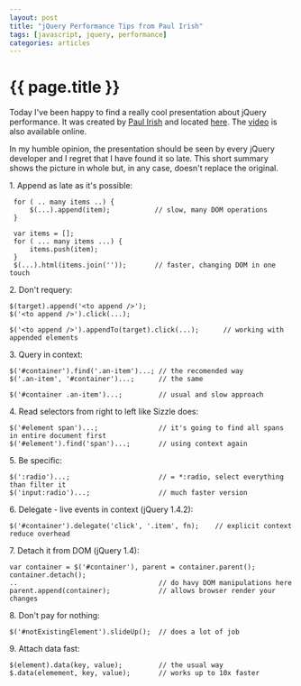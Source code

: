 ```yaml
---
layout: post
title: "jQuery Performance Tips from Paul Irish"
tags: [javascript, jquery, performance]
categories: articles
---
```


# {{ page.title }}

Today I've been happy to find a really cool presentation about jQuery performance.
It was created by [Paul Irish][paul] and located [here][presentation].
The [video][video] is also available online.

In my humble opinion, the presentation should be seen by every jQuery developer
and I regret that I have found it so late.
This short summary shows the picture in whole but, in any case, doesn't replace the original.

1\. Append as late as it's possible:

     for ( .. many items ..) { 
         $(...).append(item);           // slow, many DOM operations
     }
 
     var items = [];
     for ( ... many items ...) {
         items.push(item);    
     }
     $(...).html(items.join(''));       // faster, changing DOM in one touch
 
2\. Don't requery:

    $(target).append('<to append />');
    $('<to append />').click(...);

    $('<to append />').appendTo(target).click(...);      // working with appended elements
    
    
3\. Query in context:

    $('#container').find('.an-item')...; // the recomended way
    $('.an-item', '#container')...;      // the same
    
    $('#container .an-item')...;         // usual and slow approach 
    
4\. Read selectors from right to left like Sizzle does:

    $('#element span')...;               // it's going to find all spans in entire document first
    $('#element').find('span')...;       // using context again
    
5\. Be specific:
   
    $(':radio')...;                      // = *:radio, select everything than filter it
    $('input:radio')...;                 // much faster version
   
6\. Delegate - live events in context (jQuery 1.4.2):

    $('#container').delegate('click', '.item', fn);    // explicit context reduce overhead

7\. Detach it from DOM (jQuery 1.4):

    var container = $('#container'), parent = container.parent();
    container.detach();
    ..                                   // do havy DOM manipulations here
    parent.append(container);            // allows browser render your changes
    
8\. Don't pay for nothing:

    $('#notExistingElement').slideUp();  // does a lot of job

9\. Attach data fast:

    $(element).data(key, value);         // the usual way
    $.data(elemement, key, value);       // works up to 10x faster 


[paul]: http://paulirish.com/ "Paul Irish blog"
[presentation]: http://www.slideshare.net/paul.irish/perfcompression "jQuery Anti-Patterns for Performance & Compression"
[video]: http://vimeo.com/10295601 "jQuery Anti-Patterns for Performance & Compression Video"

